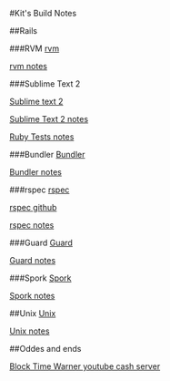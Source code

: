 #Kit's Build Notes

##Rails

###RVM
[rvm]

[rvm notes]

###Sublime Text 2

[Sublime text 2]

[Sublime Text 2 notes]

[Ruby Tests notes]



###Bundler
[Bundler]

[Bundler notes]

###rspec
[rspec]

[rspec github]

[rspec notes]

###Guard
[Guard]

[Guard notes]


###Spork
[Spork]

[Spork notes]

##Unix
[Unix]

[Unix notes]

##Oddes and ends

[Block Time Warner youtube cash server]



[Ruby Tests notes]: https://github.com/kpearson/Rails-Config-Settings/blob/master/Rails_DevEnvironment.md#ruby-tests
[Sublime Text 2 notes]: https://github.com/kpearson/Rails-Config-Settings/blob/master/Rails_DevEnvironment.md#sublime-text-2
[Sublime text 2]: http://www.sublimetext.com/
[Bundler]: http://gembundler.com/
[Bundler notes]: https://github.com/kpearson/Rails-Config-Settings/blob/master/Rails_DevEnvironment.md#bundler
[rvm]: https://rvm.io/
[rvm notes]: https://github.com/kpearson/Rails-Config-Settings/blob/master/Rails_DevEnvironment.md#rvm
[Guard]: https://github.com/guard/guard
[Guard notes]: https://github.com/kpearson/Rails-Config-Settings/blob/master/Rails_DevEnvironment.md#guard
[rspec]: https://www.relishapp.com/rspec/rspec-rails/docs
[rspec notes]: https://github.com/kpearson/Rails-Config-Settings/blob/master/Rails_DevEnvironment.md#rspec
[rspec github]: https://github.com/rspec/rspec-rails
[Spork]: https://github.com/sporkrb/spork-rails
[Spork notes]: https://github.com/kpearson/Rails-Config-Settings/blob/master/Rails_DevEnvironment.md#spork

[unix]: http://www.unix.org/
[unix notes]: https://github.com/kpearson/Rails-Config-Settings/blob/master/Rails_DevEnvironment.md#unix


[Block Time Warner youtube cash server]: https://github.com/kpearson/Rails-Config-Settings/blob/master/Blocking-YouTube-cash-ip%27s.md
